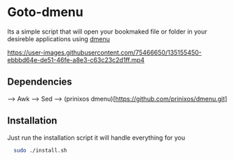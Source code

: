 # Goto-dmenu
Its a simple script that will open your bookmaked file or folder in your desireble applications using [dmenu](http://tools.suckless.org/dmenu/)

https://user-images.githubusercontent.com/75466650/135155450-ebbbd64e-de51-46fe-a8e3-c63c23c2d1ff.mp4

## Dependencies
--> Awk
--> Sed
--> (prinixos dmenu)[https://github.com/prinixos/dmenu.git]


## Installation

Just run the installation script it will handle everything for you

```bash
  sudo ./install.sh
```


